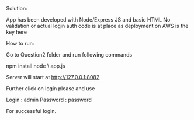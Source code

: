 Solution: 

App has been developed with Node/Express JS and basic HTML
No validation or actual login auth code is at place as deployment on AWS is the key here


How to run: 

Go to Question2 folder and run following commands


npm install
node \ app.js 

Server will start at 
http://127.0.0.1:8082


Further click on login please and use 

Login : admin 
Password : password 

For successful login. 


